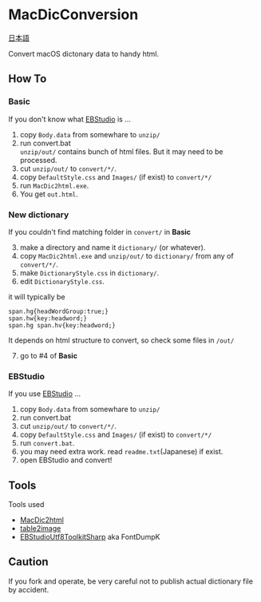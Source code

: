 # MacDicConversion
[日本語](README.ja.md)

Convert macOS dictonary data to handy html.

## How To
### Basic
If you don't know what [EBStudio](http://ebstudio.info/home/EBStudio.html) is ...

1. copy ``Body.data`` from somewhare to ``unzip/``
2. run convert.bat  
``unzip/out/`` contains bunch of html files. But it may need to be processed. 
3. cut ``unzip/out/`` to ``convert/*/``.
4. copy ``DefaultStyle.css`` and ``Images/`` (if exist) to ``convert/*/``
5. run ``MacDic2html.exe``.
6. You get ``out.html``.

### New dictionary
If you couldn't find matching folder in ``convert/`` in **Basic**

3. make a directory and name it ``dictionary/`` (or whatever).
4. copy ``MacDic2html.exe`` and ``unzip/out/`` to ``dictionary/`` from any of ``convert/*/``.
5. make ``DictionaryStyle.css`` in ``dictionary/``.
6. edit ``DictionaryStyle.css``.

it will typically be
```
span.hg{headWordGroup:true;}
span.hw{key:headword;}
span.hg span.hv{key:headword;}
```
It depends on html structure to convert, so check some files in ``/out/``

7. go to #4 of **Basic**

### EBStudio
If you use [EBStudio](http://ebstudio.info/home/EBStudio.html) ...

1. copy ``Body.data`` from somewhare to ``unzip/``
2. run convert.bat  
3. cut ``unzip/out/`` to ``convert/*/``.
4. copy ``DefaultStyle.css`` and ``Images/`` (if exist) to ``convert/*/``
5. run ``convert.bat``.
6. you may need extra work. read ``readme.txt``(Japanese) if exist.
7. open EBStudio and convert!

## Tools
Tools used

* [MacDic2html](https://github.com/kurema/MacDic2html)
* [table2image](https://github.com/kurema/table2image)
* [EBStudioUtf8ToolkitSharp](https://github.com/kurema/EBStudioUtf8ToolkitSharp) aka FontDumpK

## Caution
If you fork and operate, be very careful not to publish actual dictionary file by accident.
